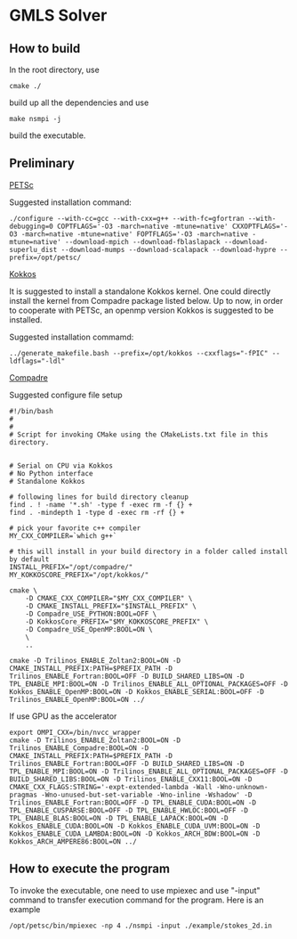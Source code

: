 # GMLS Solver

## How to build

In the root directory, use

```[cmake]
cmake ./
```

build up all the dependencies and use

```[make]
make nsmpi -j
```

build the executable.

## Preliminary

[PETSc](https://www.mcs.anl.gov/petsc/)

Suggested installation command:

```[bash]
./configure --with-cc=gcc --with-cxx=g++ --with-fc=gfortran --with-debugging=0 COPTFLAGS='-O3 -march=native -mtune=native' CXXOPTFLAGS='-O3 -march=native -mtune=native' FOPTFLAGS='-O3 -march=native -mtune=native' --download-mpich --download-fblaslapack --download-superlu_dist --download-mumps --download-scalapack --download-hypre --prefix=/opt/petsc/
```

[Kokkos](https://github.com/kokkos/kokkos-kernels)

It is suggested to install a standalone Kokkos kernel. One could directly install the kernel from Compadre package listed below. Up to now, in order to cooperate with PETSc, an openmp version Kokkos is suggested to be installed.

Suggested installation commamd:

```[bash]
../generate_makefile.bash --prefix=/opt/kokkos --cxxflags="-fPIC" --ldflags="-ldl"
```

[Compadre](https://github.com/SNLComputation/compadre)

Suggested configure file setup

```[bash]
#!/bin/bash
# 
#
# Script for invoking CMake using the CMakeLists.txt file in this directory. 


# Serial on CPU via Kokkos
# No Python interface
# Standalone Kokkos

# following lines for build directory cleanup
find . ! -name '*.sh' -type f -exec rm -f {} +
find . -mindepth 1 -type d -exec rm -rf {} +

# pick your favorite c++ compiler
MY_CXX_COMPILER=`which g++`

# this will install in your build directory in a folder called install by default
INSTALL_PREFIX="/opt/compadre/"
MY_KOKKOSCORE_PREFIX="/opt/kokkos/"

cmake \
    -D CMAKE_CXX_COMPILER="$MY_CXX_COMPILER" \
    -D CMAKE_INSTALL_PREFIX="$INSTALL_PREFIX" \
    -D Compadre_USE_PYTHON:BOOL=OFF \
    -D KokkosCore_PREFIX="$MY_KOKKOSCORE_PREFIX" \
    -D Compadre_USE_OpenMP:BOOL=ON \
    \
    ..
```

```[cmake]
cmake -D Trilinos_ENABLE_Zoltan2:BOOL=ON -D CMAKE_INSTALL_PREFIX:PATH=$PREFIX_PATH -D Trilinos_ENABLE_Fortran:BOOL=OFF -D BUILD_SHARED_LIBS=ON -D TPL_ENABLE_MPI:BOOL=ON -D Trilinos_ENABLE_ALL_OPTIONAL_PACKAGES=OFF -D Kokkos_ENABLE_OpenMP:BOOL=ON -D Kokkos_ENABLE_SERIAL:BOOL=OFF -D Trilinos_ENABLE_OpenMP:BOOL=ON ../
```

If use GPU as the accelerator

```[cmake]
export OMPI_CXX=/bin/nvcc_wrapper
cmake -D Trilinos_ENABLE_Zoltan2:BOOL=ON -D Trilinos_ENABLE_Compadre:BOOL=ON -D CMAKE_INSTALL_PREFIX:PATH=$PREFIX_PATH -D Trilinos_ENABLE_Fortran:BOOL=OFF -D BUILD_SHARED_LIBS=ON -D TPL_ENABLE_MPI:BOOL=ON -D Trilinos_ENABLE_ALL_OPTIONAL_PACKAGES=OFF -D BUILD_SHARED_LIBS:BOOL=ON -D Trilinos_ENABLE_CXX11:BOOL=ON -D CMAKE_CXX_FLAGS:STRING='-expt-extended-lambda -Wall -Wno-unknown-pragmas -Wno-unused-but-set-variable -Wno-inline -Wshadow' -D Trilinos_ENABLE_Fortran:BOOL=OFF -D TPL_ENABLE_CUDA:BOOL=ON -D TPL_ENABLE_CUSPARSE:BOOL=OFF -D TPL_ENABLE_HWLOC:BOOL=OFF -D TPL_ENABLE_BLAS:BOOL=ON -D TPL_ENABLE_LAPACK:BOOL=ON -D Kokkos_ENABLE_CUDA:BOOL=ON -D Kokkos_ENABLE_CUDA_UVM:BOOL=ON -D Kokkos_ENABLE_CUDA_LAMBDA:BOOL=ON -D Kokkos_ARCH_BDW:BOOL=ON -D Kokkos_ARCH_AMPERE86:BOOL=ON ../
```

## How to execute the program

To invoke the executable, one need to use mpiexec and use "-input" command to transfer execution command for the program. Here is an example

```[bash]
/opt/petsc/bin/mpiexec -np 4 ./nsmpi -input ./example/stokes_2d.in
```
